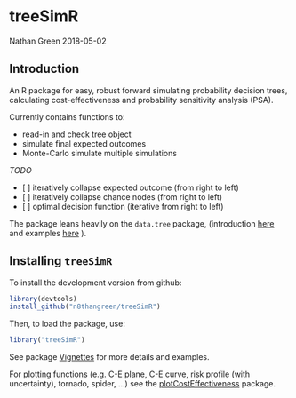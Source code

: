 treeSimR
================
Nathan Green
2018-05-02

Introduction
------------

An R package for easy, robust forward simulating probability decision trees, calculating cost-effectiveness and probability sensitivity analysis (PSA).

Currently contains functions to:

-   read-in and check tree object
-   simulate final expected outcomes
-   Monte-Carlo simulate multiple simulations

*TODO*

-   \[ \] iteratively collapse expected outcome (from right to left)
-   \[ \] iteratively collapse chance nodes (from right to left)
-   \[ \] optimal decision function (iterative from right to left)

The package leans heavily on the `data.tree` package, (introduction [here](https://cran.r-project.org/web/packages/data.tree/vignettes/data.tree.html) and examples [here](https://cran.r-project.org/web/packages/data.tree/vignettes/applications.html) ).

Installing `treeSimR`
---------------------

To install the development version from github:

``` r
library(devtools)
install_github("n8thangreen/treeSimR")
```

Then, to load the package, use:

``` r
library("treeSimR")
```

See package [Vignettes](http://htmlpreview.github.io/?https://github.com/n8thangreen/treeSimR/blob/master/inst/doc/vignette_main.html) for more details and examples.

For plotting functions (e.g. C-E plane, C-E curve, risk profile (with uncertainty), tornado, spider, ...) see the [plotCostEffectiveness](https://github.com/n8thangreen/plotCostEffectiveness) package.
